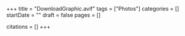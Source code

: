 +++
title = "DownloadGraphic.avif"
tags = ["Photos"]
categories = []
startDate = ""
draft = false
pages = []

citations = []
+++
